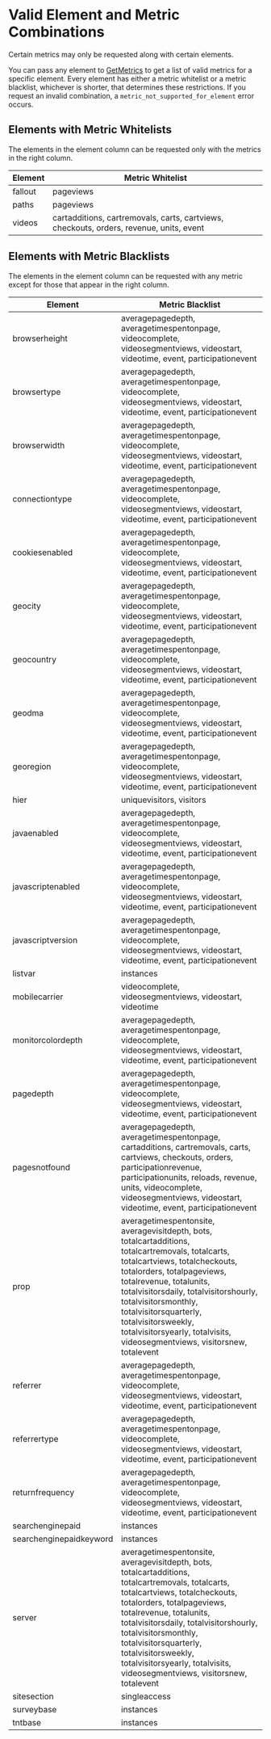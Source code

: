 # Valid Element and Metric Combinations

Certain metrics may only be requested along with certain elements.

You can pass any element to [GetMetrics](methods/r_GetMetrics.md#) to get a list of valid metrics for a specific element. Every element has either a metric whitelist or a metric blacklist, whichever is shorter, that determines these restrictions. If you request an invalid combination, a `metric_not_supported_for_element` error occurs.

## Elements with Metric Whitelists

The elements in the element column can be requested only with the metrics in the right column.

|Element|Metric Whitelist|
|-------|----------------|
|fallout|pageviews|
|paths|pageviews|
|videos|cartadditions, cartremovals, carts, cartviews, checkouts, orders, revenue, units, event|

## Elements with Metric Blacklists

The elements in the element column can be requested with any metric except for those that appear in the right column.

|Element|Metric Blacklist|
|-------|----------------|
|browserheight|averagepagedepth, averagetimespentonpage, videocomplete, videosegmentviews, videostart, videotime, event, participationevent|
|browsertype|averagepagedepth, averagetimespentonpage, videocomplete, videosegmentviews, videostart, videotime, event, participationevent|
|browserwidth|averagepagedepth, averagetimespentonpage, videocomplete, videosegmentviews, videostart, videotime, event, participationevent|
|connectiontype|averagepagedepth, averagetimespentonpage, videocomplete, videosegmentviews, videostart, videotime, event, participationevent|
|cookiesenabled|averagepagedepth, averagetimespentonpage, videocomplete, videosegmentviews, videostart, videotime, event, participationevent|
|geocity|averagepagedepth, averagetimespentonpage, videocomplete, videosegmentviews, videostart, videotime, event, participationevent|
|geocountry|averagepagedepth, averagetimespentonpage, videocomplete, videosegmentviews, videostart, videotime, event, participationevent|
|geodma|averagepagedepth, averagetimespentonpage, videocomplete, videosegmentviews, videostart, videotime, event, participationevent|
|georegion|averagepagedepth, averagetimespentonpage, videocomplete, videosegmentviews, videostart, videotime, event, participationevent|
|hier|uniquevisitors, visitors|
|javaenabled|averagepagedepth, averagetimespentonpage, videocomplete, videosegmentviews, videostart, videotime, event, participationevent|
|javascriptenabled|averagepagedepth, averagetimespentonpage, videocomplete, videosegmentviews, videostart, videotime, event, participationevent|
|javascriptversion|averagepagedepth, averagetimespentonpage, videocomplete, videosegmentviews, videostart, videotime, event, participationevent|
|listvar|instances|
|mobilecarrier|videocomplete, videosegmentviews, videostart, videotime|
|monitorcolordepth|averagepagedepth, averagetimespentonpage, videocomplete, videosegmentviews, videostart, videotime, event, participationevent|
|pagedepth|averagepagedepth, averagetimespentonpage, videocomplete, videosegmentviews, videostart, videotime, event, participationevent|
|pagesnotfound|averagepagedepth, averagetimespentonpage, cartadditions, cartremovals, carts, cartviews, checkouts, orders, participationrevenue, participationunits, reloads, revenue, units, videocomplete, videosegmentviews, videostart, videotime, event, participationevent|
|prop|averagetimespentonsite, averagevisitdepth, bots, totalcartadditions, totalcartremovals, totalcarts, totalcartviews, totalcheckouts, totalorders, totalpageviews, totalrevenue, totalunits, totalvisitorsdaily, totalvisitorshourly, totalvisitorsmonthly, totalvisitorsquarterly, totalvisitorsweekly, totalvisitorsyearly, totalvisits, videosegmentviews, visitorsnew, totalevent|
|referrer|averagepagedepth, averagetimespentonpage, videocomplete, videosegmentviews, videostart, videotime, event, participationevent|
|referrertype|averagepagedepth, averagetimespentonpage, videocomplete, videosegmentviews, videostart, videotime, event, participationevent|
|returnfrequency|averagepagedepth, averagetimespentonpage, videocomplete, videosegmentviews, videostart, videotime, event, participationevent|
|searchenginepaid|instances|
|searchenginepaidkeyword|instances|
|server|averagetimespentonsite, averagevisitdepth, bots, totalcartadditions, totalcartremovals, totalcarts, totalcartviews, totalcheckouts, totalorders, totalpageviews, totalrevenue, totalunits, totalvisitorsdaily, totalvisitorshourly, totalvisitorsmonthly, totalvisitorsquarterly, totalvisitorsweekly, totalvisitorsyearly, totalvisits, videosegmentviews, visitorsnew, totalevent|
|sitesection|singleaccess|
|surveybase|instances|
|tntbase|instances|

